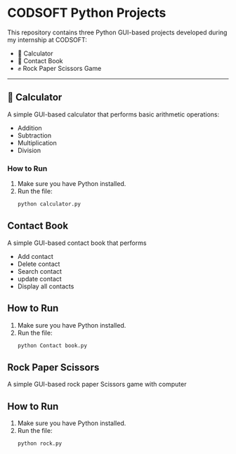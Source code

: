 # CODSOFT Python Projects

This repository contains three Python GUI-based projects developed during my internship at CODSOFT:

- 🧮 Calculator
- 📒 Contact Book
- ✊ Rock Paper Scissors Game

---

## 🧮 Calculator

A simple GUI-based calculator that performs basic arithmetic operations:

- Addition
- Subtraction
- Multiplication
- Division

### How to Run

1. Make sure you have Python installed.
2. Run the file:
   ```bash
   python calculator.py

## Contact Book

A simple GUI-based contact book that performs

- Add contact
- Delete contact
- Search contact
- update contact
- Display all contacts

## How to Run

1. Make sure you have Python installed.
2. Run the file:
   ```bash
   python Contact book.py

## Rock Paper Scissors

A simple GUI-based rock paper Scissors game with computer

## How to Run

1. Make sure you have Python installed.
2. Run the file:
   ```bash
   python rock.py
